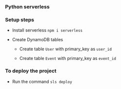 ### Python serverless

### Setup steps

- Install serverless `npm i serverless`

- Create DynamoDB tables

    - Create table `User` with primary_key as `user_id` 
    
    - Create table `Event` with primary_key as `event_id`
    
    
### To deploy the project

- Run the command `sls deploy`   
